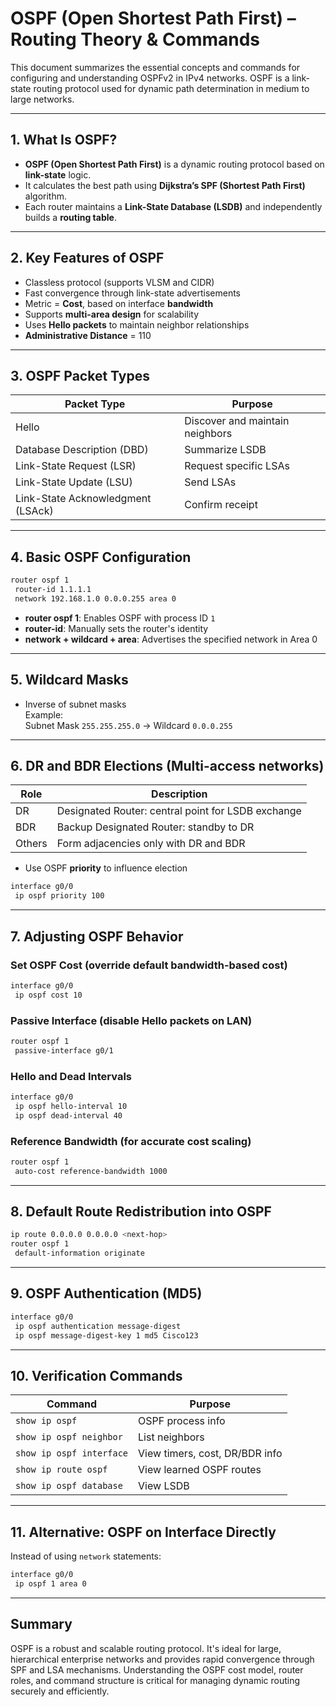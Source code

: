 # OSPF (Open Shortest Path First) – Routing Theory & Commands

This document summarizes the essential concepts and commands for configuring and understanding OSPFv2 in IPv4 networks. OSPF is a link-state routing protocol used for dynamic path determination in medium to large networks.

---

## 1. What Is OSPF?

- **OSPF (Open Shortest Path First)** is a dynamic routing protocol based on **link-state** logic.
- It calculates the best path using **Dijkstra’s SPF (Shortest Path First)** algorithm.
- Each router maintains a **Link-State Database (LSDB)** and independently builds a **routing table**.

---

## 2. Key Features of OSPF

- Classless protocol (supports VLSM and CIDR)
- Fast convergence through link-state advertisements
- Metric = **Cost**, based on interface **bandwidth**
- Supports **multi-area design** for scalability
- Uses **Hello packets** to maintain neighbor relationships
- **Administrative Distance** = 110

---

## 3. OSPF Packet Types

| Packet Type       | Purpose                              |
|-------------------|--------------------------------------|
| Hello             | Discover and maintain neighbors      |
| Database Description (DBD) | Summarize LSDB               |
| Link-State Request (LSR) | Request specific LSAs         |
| Link-State Update (LSU)  | Send LSAs                      |
| Link-State Acknowledgment (LSAck) | Confirm receipt       |

---

## 4. Basic OSPF Configuration

```bash
router ospf 1
 router-id 1.1.1.1
 network 192.168.1.0 0.0.0.255 area 0
```

- **router ospf 1**: Enables OSPF with process ID `1`
- **router-id**: Manually sets the router's identity
- **network + wildcard + area**: Advertises the specified network in Area 0

---

## 5. Wildcard Masks

- Inverse of subnet masks  
  Example:  
  Subnet Mask `255.255.255.0` → Wildcard `0.0.0.255`

---

## 6. DR and BDR Elections (Multi-access networks)

| Role | Description |
|------|-------------|
| DR   | Designated Router: central point for LSDB exchange |
| BDR  | Backup Designated Router: standby to DR |
| Others | Form adjacencies only with DR and BDR |

- Use OSPF **priority** to influence election
```bash
interface g0/0
 ip ospf priority 100
```

---

## 7. Adjusting OSPF Behavior

### Set OSPF Cost (override default bandwidth-based cost)
```bash
interface g0/0
 ip ospf cost 10
```

### Passive Interface (disable Hello packets on LAN)
```bash
router ospf 1
 passive-interface g0/1
```

### Hello and Dead Intervals
```bash
interface g0/0
 ip ospf hello-interval 10
 ip ospf dead-interval 40
```

### Reference Bandwidth (for accurate cost scaling)
```bash
router ospf 1
 auto-cost reference-bandwidth 1000
```

---

## 8. Default Route Redistribution into OSPF

```bash
ip route 0.0.0.0 0.0.0.0 <next-hop>
router ospf 1
 default-information originate
```

---

## 9. OSPF Authentication (MD5)

```bash
interface g0/0
 ip ospf authentication message-digest
 ip ospf message-digest-key 1 md5 Cisco123
```

---

## 10. Verification Commands

| Command | Purpose |
|---------|---------|
| `show ip ospf` | OSPF process info |
| `show ip ospf neighbor` | List neighbors |
| `show ip ospf interface` | View timers, cost, DR/BDR info |
| `show ip route ospf` | View learned OSPF routes |
| `show ip ospf database` | View LSDB |

---

## 11. Alternative: OSPF on Interface Directly

Instead of using `network` statements:

```bash
interface g0/0
 ip ospf 1 area 0
```

---

## Summary

OSPF is a robust and scalable routing protocol. It's ideal for large, hierarchical enterprise networks and provides rapid convergence through SPF and LSA mechanisms. Understanding the OSPF cost model, router roles, and command structure is critical for managing dynamic routing securely and efficiently.

